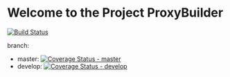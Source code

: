 # Welcome to the Project ProxyBuilder

[![Build Status](https://travis-ci.org/RapidPM/proxybuilder.svg?branch=develop)](https://travis-ci.org/RapidPM/proxybuilder)

branch:
+ master: [![Coverage Status - master](https://coveralls.io/repos/RapidPM/proxybuilder/badge.svg?branch=master)](https://coveralls.io/r/RapidPM/proxybuilder?branch=master)
+ develop: [![Coverage Status - develop](https://coveralls.io/repos/RapidPM/proxybuilder/badge.svg?branch=develop)](https://coveralls.io/r/RapidPM/proxybuilder?branch=develop)